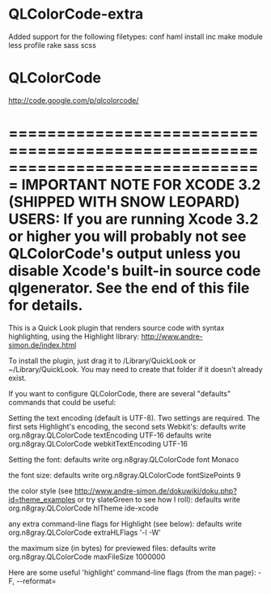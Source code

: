 QLColorCode-extra
=================

Added support for the following filetypes:
  conf
  haml
  install
  inc
  make
  module
  less
  profile
  rake
  sass
  scss


QLColorCode
===========
<http://code.google.com/p/qlcolorcode/>

===============================================================================
IMPORTANT NOTE FOR XCODE 3.2 (SHIPPED WITH SNOW LEOPARD) USERS:
If you are running Xcode 3.2 or higher you will probably not see QLColorCode's
output unless you disable Xcode's built-in source code qlgenerator.
See the end of this file for details.
===============================================================================

This is a Quick Look plugin that renders source code with syntax highlighting,
using the Highlight library: <http://www.andre-simon.de/index.html>

To install the plugin, just drag it to /Library/QuickLook or ~/Library/QuickLook.
You may need to create that folder if it doesn't already exist.

If you want to configure QLColorCode, there are several "defaults" commands
that could be useful:

Setting the text encoding (default is UTF-8).  Two settings are required.  The
first sets Highlight's encoding, the second sets Webkit's:
    defaults write org.n8gray.QLColorCode textEncoding UTF-16
    defaults write org.n8gray.QLColorCode webkitTextEncoding UTF-16

Setting the font:
    defaults write org.n8gray.QLColorCode font Monaco

the font size:
    defaults write org.n8gray.QLColorCode fontSizePoints 9

the color style (see http://www.andre-simon.de/dokuwiki/doku.php?id=theme_examples
or try slateGreen to see how I roll):
    defaults write org.n8gray.QLColorCode hlTheme ide-xcode

any extra command-line flags for Highlight (see below):
    defaults write org.n8gray.QLColorCode extraHLFlags '-l -W'

the maximum size (in bytes) for previewed files:
    defaults write org.n8gray.QLColorCode maxFileSize 1000000

Here are some useful 'highlight' command-line flags (from the man page):
       -F, --reformat=<style>
              reformat output in given style.   <style>=[ansi,  gnu,  kr,
              java, linux]

       -J, --line-length=<num>
              line length before wrapping (see -W, -V)

       -j, --line-number-length=<num>
              line number length incl. left padding

       -l, --linenumbers
              print line numbers in output file

       -t  --replace-tabs=<num>
              replace tabs by num spaces

       -V, --wrap-simple
              wrap long lines without indenting function  parameters  and
              statements

       -W, --wrap
              wrap long lines

       -z, --zeroes
              fill leading space of line numbers with zeroes

       --kw-case=<upper|lower|capitalize>
              control case of case insensitive keywords

Highlight can handle lots and lots of languages, but this plugin will only be
invoked for file types that the OS knows are type "source-code".  Since the OS
only knows about a limited number of languages, I've added Universal Type
Identifier (UTI) declarations for several "interesting" languages.  If I've
missed your favorite language, take a look at the Info.plist file inside the
plugin bundle and look for the UTImportedTypeDeclarations section.  I
haven't added all the languages that Highlight can handle because it's rumored
that having two conflicting UTI declarations for the same file extension can
cause problems.  Note that if you do edit the Info.plist file you need to
nudge the system to tell it something has changed.  Moving the plugin to the
desktop then back to its installed location should do the trick.

To build from source, you need the Highlight library.  Download the source and
uncompress it somewhere, then make a symbolic link to that location from
./highlight

As an aside, by changing colorize.sh you can use this plugin to render any file
type that you can convert to HTML.  Have fun, and let me know if you do anything
cool!

====================================================================
Important information on using QLColorCode with Xcode v3.2 and later
====================================================================

The most up-to-date copy of this info will be found here:
  http://code.google.com/p/qlcolorcode/wiki/ImportantNoteForXcodeUsers

Xcode 3.2 (the version shipped with Snow Leopard) includes a Quick Look plugin
that highlights source code. It only highlights a few languages, so you probably
still want to use QLColorCode. However, the Quick Look server tends to pick the
Xcode plugin over QLCC. This means that for any source code file aside from .c,
.m, and the other languages that Xcode understands you'll see a plain text
preview with no highlighting. To get QLCC to work properly you'll need to
disable the Xcode plugin.

Details
-------

The Xcode plugin is installed at:

/Developer/Applications/Xcode.app/Contents/Library/QuickLook/SourceCode.qlgenerator
The simplest way to disable it is to open Terminal.app and run these commands:

  f=/Developer/Applications/Xcode.app/Contents/Library/QuickLook/SourceCode.qlgenerator
  sudo mv $f $f.disabled

This will rename the plugin to SourceCode.qlgenerator.disabled, which will
prevent it from being loaded by quicklookd.

A Note on Code Signing
----------------------

The Xcode application is cryptographically signed. Disabling the
SourceCode.qlgenerator plugin will NOT invalidate the signature. You can
confirm this by using the codesign command after disabling the plugin:

  [n8gray@golux]% codesign -vv /Developer/Applications/Xcode.app
  /Developer/Applications/Xcode.app: valid on disk
  /Developer/Applications/Xcode.app: satisfies its Designated Requirement

Cheers,
-n8
n8gray /at/ n8gray \dot\ org
